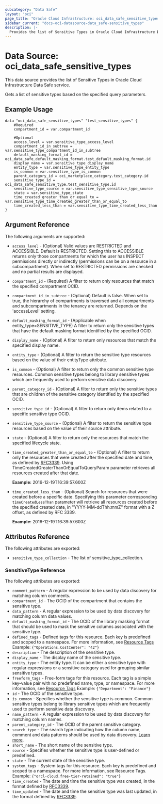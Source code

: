 ```yaml
---
subcategory: "Data Safe"
layout: "oci"
page_title: "Oracle Cloud Infrastructure: oci_data_safe_sensitive_types"
sidebar_current: "docs-oci-datasource-data_safe-sensitive_types"
description: |-
  Provides the list of Sensitive Types in Oracle Cloud Infrastructure Data Safe service
---
```


# Data Source: oci_data_safe_sensitive_types
This data source provides the list of Sensitive Types in Oracle Cloud Infrastructure Data Safe service.

Gets a list of sensitive types based on the specified query parameters.


## Example Usage

```hcl
data "oci_data_safe_sensitive_types" "test_sensitive_types" {
	#Required
	compartment_id = var.compartment_id

	#Optional
	access_level = var.sensitive_type_access_level
	compartment_id_in_subtree = var.sensitive_type_compartment_id_in_subtree
	default_masking_format_id = oci_data_safe_default_masking_format.test_default_masking_format.id
	display_name = var.sensitive_type_display_name
	entity_type = var.sensitive_type_entity_type
	is_common = var.sensitive_type_is_common
	parent_category_id = oci_marketplace_category.test_category.id
	sensitive_type_id = oci_data_safe_sensitive_type.test_sensitive_type.id
	sensitive_type_source = var.sensitive_type_sensitive_type_source
	state = var.sensitive_type_state
	time_created_greater_than_or_equal_to = var.sensitive_type_time_created_greater_than_or_equal_to
	time_created_less_than = var.sensitive_type_time_created_less_than
}
```

## Argument Reference

The following arguments are supported:

* `access_level` - (Optional) Valid values are RESTRICTED and ACCESSIBLE. Default is RESTRICTED. Setting this to ACCESSIBLE returns only those compartments for which the user has INSPECT permissions directly or indirectly (permissions can be on a resource in a subcompartment). When set to RESTRICTED permissions are checked and no partial results are displayed. 
* `compartment_id` - (Required) A filter to return only resources that match the specified compartment OCID.
* `compartment_id_in_subtree` - (Optional) Default is false. When set to true, the hierarchy of compartments is traversed and all compartments and subcompartments in the tenancy are returned. Depends on the 'accessLevel' setting. 
* `default_masking_format_id` - (Applicable when entity_type=SENSITIVE_TYPE) A filter to return only the sensitive types that have the default masking format identified by the specified OCID.
* `display_name` - (Optional) A filter to return only resources that match the specified display name. 
* `entity_type` - (Optional) A filter to return the sensitive type resources based on the value of their entityType attribute.
* `is_common` - (Optional) A filter to return only the common sensitive type resources. Common sensitive types belong to  library sensitive types which are frequently used to perform sensitive data discovery. 
* `parent_category_id` - (Optional) A filter to return only the sensitive types that are children of the sensitive category identified by the specified OCID.
* `sensitive_type_id` - (Optional) A filter to return only items related to a specific sensitive type OCID.
* `sensitive_type_source` - (Optional) A filter to return the sensitive type resources based on the value of their source attribute.
* `state` - (Optional) A filter to return only the resources that match the specified lifecycle state.
* `time_created_greater_than_or_equal_to` - (Optional) A filter to return only the resources that were created after the specified date and time, as defined by [RFC3339](https://tools.ietf.org/html/rfc3339). Using TimeCreatedGreaterThanOrEqualToQueryParam parameter retrieves all resources created after that date.

	**Example:** 2016-12-19T16:39:57.600Z 
* `time_created_less_than` - (Optional) Search for resources that were created before a specific date. Specifying this parameter corresponding `timeCreatedLessThan` parameter will retrieve all resources created before the specified created date, in "YYYY-MM-ddThh:mmZ" format with a Z offset, as defined by RFC 3339.

	**Example:** 2016-12-19T16:39:57.600Z 


## Attributes Reference

The following attributes are exported:

* `sensitive_type_collection` - The list of sensitive_type_collection.

### SensitiveType Reference

The following attributes are exported:

* `comment_pattern` - A regular expression to be used by data discovery for matching column comments.
* `compartment_id` - The OCID of the compartment that contains the sensitive type.
* `data_pattern` - A regular expression to be used by data discovery for matching column data values.
* `default_masking_format_id` - The OCID of the library masking format that should be used to mask the sensitive columns associated with the sensitive type.
* `defined_tags` - Defined tags for this resource. Each key is predefined and scoped to a namespace. For more information, see [Resource Tags](https://docs.cloud.oracle.com/iaas/Content/General/Concepts/resourcetags.htm) Example: `{"Operations.CostCenter": "42"}` 
* `description` - The description of the sensitive type.
* `display_name` - The display name of the sensitive type.
* `entity_type` - The entity type. It can be either a sensitive type with regular expressions or a sensitive category used for grouping similar sensitive types. 
* `freeform_tags` - Free-form tags for this resource. Each tag is a simple key-value pair with no predefined name, type, or namespace. For more information, see [Resource Tags](https://docs.cloud.oracle.com/iaas/Content/General/Concepts/resourcetags.htm)  Example: `{"Department": "Finance"}` 
* `id` - The OCID of the sensitive type.
* `is_common` - Specifies whether the sensitive type is common. Common sensitive types belong to  library sensitive types which are frequently used to perform sensitive data discovery. 
* `name_pattern` - A regular expression to be used by data discovery for matching column names.
* `parent_category_id` - The OCID of the parent sensitive category.
* `search_type` - The search type indicating how the column name, comment and data patterns should be used by data discovery. [Learn more](https://docs.oracle.com/en/cloud/paas/data-safe/udscs/sensitive-types.html#GUID-1D1AD98E-B93F-4FF2-80AE-CB7D8A14F6CC). 
* `short_name` - The short name of the sensitive type.
* `source` - Specifies whether the sensitive type is user-defined or predefined.
* `state` - The current state of the sensitive type.
* `system_tags` - System tags for this resource. Each key is predefined and scoped to a namespace. For more information, see Resource Tags. Example: `{"orcl-cloud.free-tier-retained": "true"}` 
* `time_created` - The date and time the sensitive type was created, in the format defined by [RFC3339](https://tools.ietf.org/html/rfc3339).
* `time_updated` - The date and time the sensitive type was last updated, in the format defined by [RFC3339](https://tools.ietf.org/html/rfc3339).

